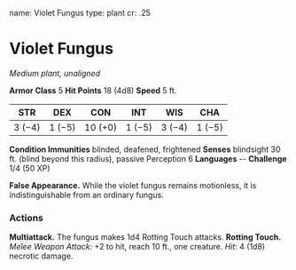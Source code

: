 name: Violet Fungus
type: plant
cr: .25

# Violet Fungus
_Medium plant, unaligned_

**Armor Class** 5
**Hit Points** 18 (4d8)
**Speed** 5 ft.

| STR     | DEX     | CON     | INT     | WIS     | CHA     |
|---------|---------|---------|---------|---------|---------|
| 3 (−4) | 1 (−5) | 10 (+0) | 1 (−5) | 3 (−4) | 1 (−5) |

**Condition Immunities** blinded, deafened, frightened
**Senses** blindsight 30 ft. (blind beyond this radius), passive Perception 6
**Languages** --
**Challenge** 1/4 (50 XP)

**False Appearance.** While the violet fungus remains motionless, it is indistinguishable from an ordinary fungus.

### Actions
**Multiattack.** The fungus makes 1d4 Rotting Touch attacks.
**Rotting Touch.** _Melee Weapon Attack:_ +2 to hit, reach 10 ft., one creature. _Hit:_ 4 (1d8) necrotic damage.
